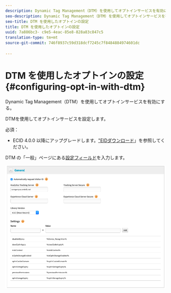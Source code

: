 ```yaml
---
description: Dynamic Tag Management（DTM）を使用してオプトインサービスを有効にする。
seo-description: Dynamic Tag Management（DTM）を使用してオプトインサービスを有効にする。
seo-title: DTM を使用したオプトインの設定
title: DTM を使用したオプトインの設定
uuid: 7a886bc3- c9e5-4eac-85e8-828a83c847c5
translation-type: tm+mt
source-git-commit: 746f8937c59d318dcf7245c7f8484884974601dc

---
```



# DTM を使用したオプトインの設定{#configuring-opt-in-with-dtm}

Dynamic Tag Management（DTM）を使用してオプトインサービスを有効にする。

DTMを使用してオプトインサービスを設定します。

必須：

* ECID 4.0.0 以降にアップグレードします。[&quot;EIDダウンロード](https://github.com/Adobe-Marketing-Cloud/id-service/releases)」を参照してください。

DTM の「一般」ページにある[設定フィールド](/help/implementation-guides/opt-in-service/api.md)を入力します。

![](assets/DTM-example.png)
